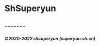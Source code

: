 <body>
<div class="container">
<h1>ShSuperyun</h1>
<h2>-------</h2>
</div>
<h5>©2020-2022 shsuperyun (superyun.sh.cn)</h5>
</body>

